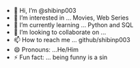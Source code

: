 - 👋 Hi, I’m @shibinp003
- 👀 I’m interested in ...  Movies, Web Series 
- 🌱 I’m currently learning ... Python and SQL
- 💞️ I’m looking to collaborate on ...
- 📫 How to reach me ... github/shibinp003
- 😄 Pronouns: ...He/Him
- ⚡ Fun fact: ... being funny is a sin

<!---
shibinp003/shibinp003 is a ✨ special ✨ repository because its `README.md` (this file) appears on your GitHub profile.
You can click the Preview link to take a look at your changes.
--->
